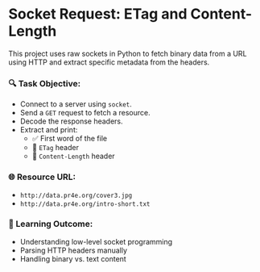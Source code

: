 # Socket Request: ETag and Content-Length

This project uses raw sockets in Python to fetch binary data from a URL using HTTP and extract specific metadata from the headers.

### 🔍 Task Objective:
- Connect to a server using `socket`.
- Send a `GET` request to fetch a resource.
- Decode the response headers.
- Extract and print:
  - ✅ First word of the file
  - 📄 `ETag` header
  - 📄 `Content-Length` header

### 🌐 Resource URL:
- `http://data.pr4e.org/cover3.jpg`
- `http://data.pr4e.org/intro-short.txt`

### 🧠 Learning Outcome:
- Understanding low-level socket programming
- Parsing HTTP headers manually
- Handling binary vs. text content

